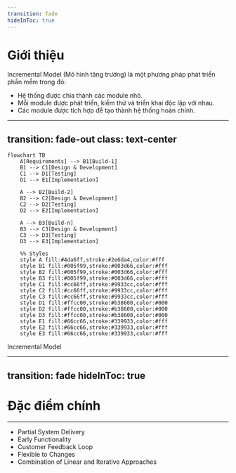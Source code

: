 ```yaml
---
transition: fade
hideInToc: true
---
```


# Giới thiệu

<!-- TODO: Slide to vcl vay? dung` default di -->

<div class='mt-5'>
    <span v-click class='text-4xl leading-[1.5]'>
        <span class='font-bold'>Incremental Model</span> (Mô hình tăng trưởng) là một phương pháp phát triển phần mềm trong đó:
    </span>
    <div></div>
    <ul class='text-3xl'>
        <li v-click>
            Hệ thống được chia thành các <span class='text-red-600 font-bold'>module</span> nhỏ.
        </li>
        <li v-click>
            Mỗi module được phát triển, kiểm thử và <span class='text-red-600 font-bold'>triển khai độc lập</span> với nhau.
        </li>
        <li v-click>
            Các module được tích hợp để tạo thành <span class='text-red-600 font-bold'>hệ thống hoàn chỉnh</span>.
        </li>
    </ul>
</div>

---
transition: fade-out
class: text-center
---

```mermaid
flowchart TB
    A[Requirements] --> B1[Build-1]
    B1 --> C1[Design & Development]
    C1 --> D1[Testing]
    D1 --> E1[Implementation]

    A --> B2[Build-2]
    B2 --> C2[Design & Development]
    C2 --> D2[Testing]
    D2 --> E2[Implementation]

    A --> B3[Build-n]
    B3 --> C3[Design & Development]
    C3 --> D3[Testing]
    D3 --> E3[Implementation]

    %% Styles
    style A fill:#4da6ff,stroke:#2e6da4,color:#fff
    style B1 fill:#005f99,stroke:#003d66,color:#fff
    style B2 fill:#005f99,stroke:#003d66,color:#fff
    style B3 fill:#005f99,stroke:#003d66,color:#fff
    style C1 fill:#cc66ff,stroke:#9933cc,color:#fff
    style C2 fill:#cc66ff,stroke:#9933cc,color:#fff
    style C3 fill:#cc66ff,stroke:#9933cc,color:#fff
    style D1 fill:#ffcc00,stroke:#b38600,color:#000
    style D2 fill:#ffcc00,stroke:#b38600,color:#000
    style D3 fill:#ffcc00,stroke:#b38600,color:#000
    style E1 fill:#66cc66,stroke:#339933,color:#fff
    style E2 fill:#66cc66,stroke:#339933,color:#fff
    style E3 fill:#66cc66,stroke:#339933,color:#fff
```

<div class='font-bold text-xl mt--2'>
    Incremental Model
</div>

---
transition: fade
hideInToc: true
---

<!--
Partial System Delivery: The system is developed and delivered in small, manageable pieces. Each part adds new features to the previous version.
Early Functionality: Basic functionality is available early in the project. This allows users to start using and testing the system quickly.
Customer Feedback Loop: Feedback is collected after each part is delivered. This helps improve the next version of the system.
Flexible to Changes: Changes or new features can be added between increments. This makes the model flexible to evolving needs.
Combination of Linear and Iterative Approaches: Combines the structured approach of Waterfall with flexibility. Supports both planning and ongoing improvements.
-->

# Đặc điểm chính

<hr>
<ul class='text-3xl mt-10'>
    <li>
        Partial System Delivery
    </li>
    <li>
        Early Functionality
    </li>
    <li>
        Customer Feedback Loop
    </li>
    <li>
        Flexible to Changes
    </li>
    <li>
        Combination of Linear and Iterative Approaches
    </li>
</ul>
